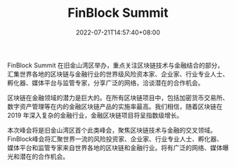 ﻿---
weight: 
title: "FinBlock Summit"
description: "FinBlock Summit 在旧金山湾区举办，重点关注区块链技术与金融结合的部分，汇集世界各地的区块链与金融行业的世界级风险资本家、企业家、行业专业人士、孵化器、媒体平台与监管专..."
date: 2022-07-21T14:57:40+08:00
lastmod: 2022-07-21T14:57:40+08:00
draft: false
authors: ["Simon"]
featuredImage: "finblock-summit.jpg"
link: "https://www.finblocksummit.com/"
tags: ["元宇宙社区","FinBlock Summit"]
categories: ["navigation"]
navigation: ["元宇宙社区"]
lightgallery: true
toc: true
pinned: false
recommend: false
recommend1: false
---
FinBlock Summit 在旧金山湾区举办，重点关注区块链技术与金融结合的部分，汇集世界各地的区块链与金融行业的世界级风险资本家、企业家、行业专业人士、孵化器、媒体平台与监管专家，分享广泛的网络，洽谈潜在的合作机会。

区块链在金融领域的潜力是巨大的。在所有区块链项目中，包括加密货币交易所、数字资产管理等在内的金融区块链产品的实施率最高。我们相信，随着区块链在 2019 年深入复杂的金融行业，金融区块链项目将呈指数级增长。

本次峰会将是旧金山湾区首个此类峰会，聚焦区块链技术与金融的交叉领域。FinBlock峰会将汇聚世界一流的风险投资家、企业家、行业专业人士、孵化器、媒体平台和监管专家来自世界各地的区块链和金融行业。将有广泛的网络、媒体曝光和潜在的合作机会。